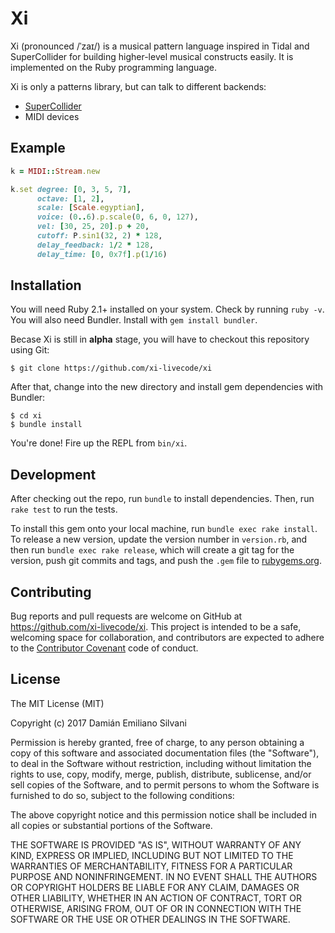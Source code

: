 # Xi

Xi (pronounced /ˈzaɪ/) is a musical pattern language inspired in Tidal and
SuperCollider for building higher-level musical constructs easily.  It is
implemented on the Ruby programming language.

Xi is only a patterns library, but can talk to different backends:

- [SuperCollider](https://github.com/supercollider/supercollider)
- MIDI devices

## Example

```ruby
k = MIDI::Stream.new

k.set degree: [0, 3, 5, 7],
      octave: [1, 2],
      scale: [Scale.egyptian],
      voice: (0..6).p.scale(0, 6, 0, 127),
      vel: [30, 25, 20].p + 20,
      cutoff: P.sin1(32, 2) * 128,
      delay_feedback: 1/2 * 128,
      delay_time: [0, 0x7f].p(1/16)
```

## Installation

You will need Ruby 2.1+ installed on your system.  Check by running `ruby
-v`.  You will also need Bundler.  Install with `gem install bundler`.

Becase Xi is still in **alpha** stage, you will have to checkout this
repository using Git:

    $ git clone https://github.com/xi-livecode/xi

After that, change into the new directory and install gem dependencies with
Bundler:

    $ cd xi
    $ bundle install

You're done! Fire up the REPL from `bin/xi`.

## Development

After checking out the repo, run `bundle` to install dependencies. Then, run
`rake test` to run the tests.

To install this gem onto your local machine, run `bundle exec rake install`. To
release a new version, update the version number in `version.rb`, and then run
`bundle exec rake release`, which will create a git tag for the version, push
git commits and tags, and push the `.gem` file to
[rubygems.org](https://rubygems.org).

## Contributing

Bug reports and pull requests are welcome on GitHub at
https://github.com/xi-livecode/xi. This project is intended to be a safe,
welcoming space for collaboration, and contributors are expected to adhere to
the [Contributor Covenant](http://contributor-covenant.org) code of conduct.

## License

The MIT License (MIT)

Copyright (c) 2017 Damián Emiliano Silvani

Permission is hereby granted, free of charge, to any person obtaining a copy
of this software and associated documentation files (the "Software"), to deal
in the Software without restriction, including without limitation the rights
to use, copy, modify, merge, publish, distribute, sublicense, and/or sell
copies of the Software, and to permit persons to whom the Software is
furnished to do so, subject to the following conditions:

The above copyright notice and this permission notice shall be included in all
copies or substantial portions of the Software.

THE SOFTWARE IS PROVIDED "AS IS", WITHOUT WARRANTY OF ANY KIND, EXPRESS OR
IMPLIED, INCLUDING BUT NOT LIMITED TO THE WARRANTIES OF MERCHANTABILITY,
FITNESS FOR A PARTICULAR PURPOSE AND NONINFRINGEMENT. IN NO EVENT SHALL THE
AUTHORS OR COPYRIGHT HOLDERS BE LIABLE FOR ANY CLAIM, DAMAGES OR OTHER
LIABILITY, WHETHER IN AN ACTION OF CONTRACT, TORT OR OTHERWISE, ARISING FROM,
OUT OF OR IN CONNECTION WITH THE SOFTWARE OR THE USE OR OTHER DEALINGS IN THE
SOFTWARE.
